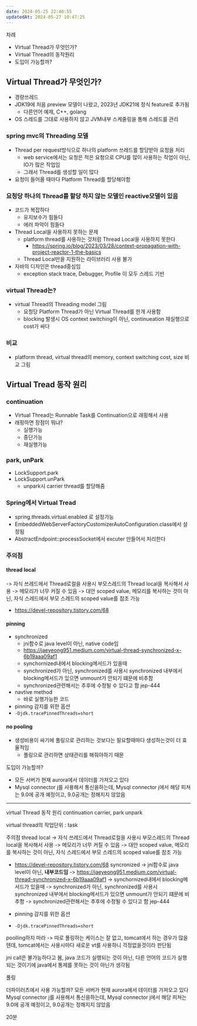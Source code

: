 ```yaml
---
date: 2024-05-25 22:48:55
updatedAt: 2024-05-27 10:47:25
---
```

차례
- Virtual Thread가 무엇인가?
- Virtual Thread의 동작원리
- 도입이 가능할까?

## Virtual Thread가 무엇인가?
- 경량쓰레드
- JDK19에 처음 preview 모델이 나왔고, 2023년 JDK21에 정식 feature로 추가됨
	- 다른언어 예제, C++, golang
- OS 스레드를 그대로 사용하지 않고 JVM내부 스케줄링을 통해 스레드를 관리

### spring mvc의 Threading 모델
- Thread per request방식으로 하나의 platform 쓰레드를 할당받아 요청을 처리
	- web service에서는 요청은 적은 요청으로 CPU를 많이 사용하는 작업이 아닌, IO가 많은 작업임
	- 그래서 Thread를 생성할 일이 많다
- 요청이 들어올 때마다 Platform Thread를 할당해야함

### 요청당 하나의 Thread를 할당 하지 않는 모델인 reactive모델이 있음
- 코드가 복잡하다
	- 유지보수가 힘들다
	- 에러 파악이 힘들다
- Thread Local을 사용하지 못하는 문제
	- platform thread를 사용하는 것처럼 Thread Local을 사용하지 못한다
		- https://spring.io/blog/2023/03/28/context-propagation-with-project-reactor-1-the-basics
	- Thread Local만을 지원하는 라이브러리 사용 불가
- 자바의 디자인은 thread중심임
	- exception stack trace, Debugger, Profile 이 모두 스레드 기반

### virtual Thread는?
- virtual Thread의 Threading model 그림
	- 요청당 Platform Thread가 아닌 Virtual Thread를 한개 사용함
	- blocking 발생시 OS context switching이 아닌, continueation 재실행으로 cost가 싸다

### 비교
- platform thread, virtual thread의 memory, context switching cost, size 비교 그림


## Virtual Tread 동작 원리
### continuation
- Virtual Thread는 Runnable Task를 Continuation으로 래핑해서 사용
- 래핑하면 장점이 뭐냐?
	- 실행가능
	- 중단가능
	- 재실행가능
### park, unPark
- LockSupport.park
- LockSupport.unPark
	- unpark시 carrier thread를 할당해줌
### Spring에서 Virtual Tread
- spring.threads.virtual.enabled 로 설정가능
- EmbeddedWebServerFactoryCustomizerAutoConfiguration.class에서 설정됨
- AbstractEndpoint::processSocket에서 excuter 만들어서 처리한다

### 주의점
#### thread local
-> 자식 쓰레드에서 Thread로컬을 사용시 부모스레드의 Thread local을 복사해서 사용
-> 메모리가 너무 커질 수 있음
-> 대안 scoped value, 메모리를 복사하는 것이 아닌, 자식 스레드에서 부모 스레드의 scoped value를 참조 가능
- https://devel-repository.tistory.com/68
#### pinning
- synchronized
	- jni함수로 java level이 아닌, native code임
	- https://jaeyeong951.medium.com/virtual-thread-synchronized-x-6b19aaa09af1
	- synchornized내에서 blocking메서드가 있을때
	- synchronized가 아닌, synchronized를 사용시 synchronized 내부에서 blocking메서드가 있으면 unmount가 안되기 떄문에 비추함
	- synchronized관련해서는 추후에 수정될 수 있다고 함 jep-444
- navtive method
	- 바로 실행가능한 코드
- pinning 감지를 위한 옵션
- `-Djdk.tracePinnedThreads=short`

#### no pooling 
- 생성비용이 싸기에 풀링으로 관리하는 것보다는 필요할때마다 생성하는것이 더 효율적임
	- 풀링으로 관리하면 상태관리를 해줘야하기 때문


도입이 가능할까?
- 모든 서버가 현재 aurora에서 데이터를 가져오고 있다
- Mysql connector j를 사용해서 통신을하는데, Mysql connector j에서 해당 피쳐는 9.0에 공개 예정이고, 9.0공개는 정해지지 않았음



---

virtual Thread 동작 원리
continuation
carrier, 
park unpark

virtual thread의 작업단위 : task

주의점
thread local
-> 자식 쓰레드에서 Thread로컬을 사용시 부모스레드의 Thread local을 복사해서 사용
-> 메모리가 너무 커질 수 있음
-> 대안 scoped value, 메모리를 복사하는 것이 아닌, 자식 스레드에서 부모 스레드의 scoped value를 참조 가능
- https://devel-repository.tistory.com/68
syncronized
-> jni함수로 java level이 아닌, **내부코드임**
-> https://jaeyeong951.medium.com/virtual-thread-synchronized-x-6b19aaa09af1
-> synchornized내에서 blocking메서드가 있을때
-> synchronized가 아닌, synchronized를 사용시 synchronized 내부에서 blocking메서드가 있으면 unmount가 안되기 떄문에 비추함
-> synchronized관련해서는 추후에 수정될 수 있다고 함 jep-444

- pinning 감지를 위한 옵션
- `-Djdk.tracePinnedThreads=short`


poolling하지 마라
-> 따로 풀링하는 케이스는 잘 없고, tomcat에서 하는 경우가 많을텐데, tomcat에서는 사용시마다 새로운 vt를 사용하니 걱정없을것이라 판단됨

jni call은 불가능하다고 봄, java 코드가 실행되는 것이 아닌, 다른 언어의 코드가 실행되는 것이기에 java에서 통제를 못하는 것이 아닌가 생각됨


풀링

더파이러츠에서 사용 가능할까?
모든 서버가 현재 aurora에서 데이터를 가져오고 있다
Mysql connector j를 사용해서 통신을하는데, Mysql connector j에서 해당 피쳐는 9.0에 공개 예정이고, 9.0공개는 정해지지 않았음







20분

